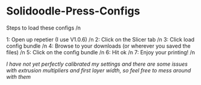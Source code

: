 # Solidoodle-Press-Configs


Steps to load these configs /n

1: Open up repetier (I use V1.0.6) /n
2: Click on the Slicer tab /n
3: Click load config bundle /n
4: Browse to your downloads (or wherever you saved the files) /n
5: Click on the config bundle /n
6: Hit ok /n
7: Enjoy your printing! /n

*I have not yet perfectly calibrated my settings and there are some issues with extrusion multipliers and first layer width, so feel free to mess around with them*
